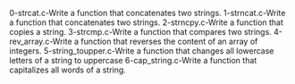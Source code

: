 0-strcat.c-Write a function that concatenates two strings.
1-strncat.c-Write a function that concatenates two strings.
2-strncpy.c-Write a function that copies a string.
3-strcmp.c-Write a function that compares two strings.
4-rev_array.c-Write a function that reverses the content of an array of integers.
5-string_toupper.c-Write a function that changes all lowercase letters of a string to uppercase
6-cap_string.c-Write a function that capitalizes all words of a string.
